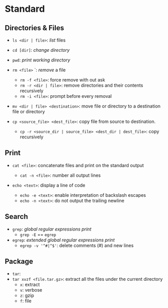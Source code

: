 # Standard

## Directories & Files

* `ls <dir | file>`: *list* files 

* `cd [dir]`: *change directory*
* `pwd`: *print working directory*
* `rm <file>` `: *remove* a file
  * `rm -f <file>`: force remove with out ask
  * `rm -r <dir | file>`: remove directories and their contents recursively
  * `rm -i <file>`: prompt before every removal
* `mv <dir | file> <destination>`: move file or directory to a destination file or directory
* `cp <source_file> <dest_file>`: copy file from source to destination.
  
  * `cp -r <source_dir | source_file> <dest_dir | dest_file>`: copy recursively

## Print

* `cat <file>`:  concatenate files and print on the standard output
  * `cat -n <file>`: number all output lines

* `echo <text>`: display a line of code
  * `echo -e <text>`: enable interpretation of backslash escapes
  * `echo -n <text>`:  do not output the trailing newline


## Search

* `grep`: *global regular expressions print*
  * `grep -E` == `egrep`
* `egrep`: *extended global regular expressions print*
  * `egrep -v '^#|^$'`: delete comments (#) and new lines

## Package

*  `tar`:
  * `tar xvzf <file.tar.gz>`: extract all the files under the current directory
    * `x`: extract
    * `v`: verbose
    * `z`: gzip
    * `f`: file

